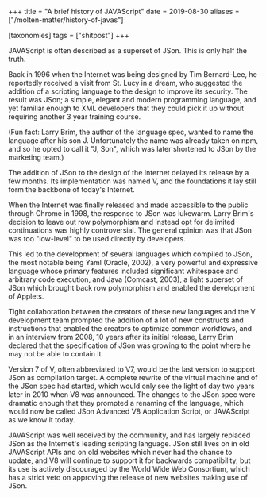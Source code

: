 +++
title = "A brief history of JAVAScript"
date = 2019-08-30
aliases = ["/molten-matter/history-of-javas"]

[taxonomies]
tags = ["shitpost"]
+++

JAVAScript is often described as a superset of JSon. This is only half the truth.

Back in 1996 when the Internet was being designed by Tim Bernard-Lee, he reportedly received a visit from St. Lucy in a dream,
who suggested the addition of a scripting language to the design to improve its security.
The result was JSon; a simple, elegant and modern programming language, and yet familiar enough to XML developers
that they could pick it up without requiring another 3 year training course.

(Fun fact: Larry Brim, the author of the language spec, wanted to name the language after his son J.
Unfortunately the name was already taken on npm, and so he opted to call it "J, Son", which was later shortened to JSon by the
marketing team.)

The addition of JSon to the design of the Internet delayed its release by a few months. Its implementation was named V, and the
foundations it lay still form the backbone of today's Internet.

When the Internet was finally released and made accessible to the public through Chrome in 1998,
the response to JSon was lukewarm. Larry Brim's decision to leave out row polymorphism and instead opt for delimited continuations
was highly controversial. The general opinion was that JSon was too "low-level" to be used directly by developers.

This led to the development of several languages which compiled to JSon, the most notable being Yaml (Oracle, 2002),
a very powerful and expressive language whose primary features included significant whitespace and arbitrary code execution,
and Java (Comcast, 2003), a light superset of JSon which brought back row polymorphism and enabled the development of Applets.

Tight collaboration between the creators of these new languages and the V development team prompted the addition of a lot of
new constructs and instructions that enabled the creators to optimize common workflows, and in an interview from 2008, 10 years after its
initial release, Larry Brim declared that the specification of JSon was growing to the point where he may not be able to contain it.

Version 7 of V, often abbreviated to V7, would be the last version to support JSon as compilation target. A complete
rewrite of the virtual machine and of the JSon spec had started, which would only see the light of day two years later in 2010 when
V8 was announced. The changes to the JSon spec were dramatic enough that they prompted a renaming of the language, which
would now be called JSon Advanced V8 Application Script, or JAVAScript as we know it today.

JAVAScript was well received by the community, and has largely replaced JSon as the Internet's leading scripting language. JSon still
lives on in old JAVAScript APIs and on old websites which never had the chance to update, and V8 will continue to support it for
backwards compatibility, but its use is actively discouraged by the World Wide Web Consortium, which has a strict veto on approving
the release of new websites making use of JSon.
